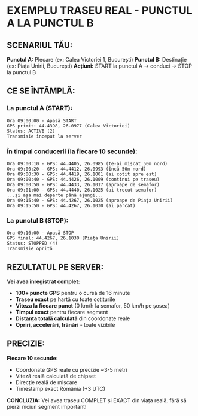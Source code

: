 # EXEMPLU TRASEU REAL - PUNCTUL A LA PUNCTUL B

## SCENARIUL TĂU:
**Punctul A:** Plecare (ex: Calea Victoriei 1, București)
**Punctul B:** Destinație (ex: Piața Unirii, București)
**Acțiuni:** START la punctul A → conduci → STOP la punctul B

## CE SE ÎNTÂMPLĂ:

### La punctul A (START):
```
Ora 09:00:00 - Apasă START
GPS primit: 44.4398, 26.0977 (Calea Victoriei)
Status: ACTIVE (2)
Transmisie început la server
```

### În timpul conducerii (la fiecare 10 secunde):
```
Ora 09:00:10 - GPS: 44.4405, 26.0985 (te-ai mișcat 50m nord)
Ora 09:00:20 - GPS: 44.4412, 26.0993 (încă 50m nord)  
Ora 09:00:30 - GPS: 44.4419, 26.1001 (ai cotit spre est)
Ora 09:00:40 - GPS: 44.4426, 26.1009 (continui pe traseu)
Ora 09:00:50 - GPS: 44.4433, 26.1017 (aproape de semafor)
Ora 09:01:00 - GPS: 44.4440, 26.1025 (ai trecut semafor)
...și așa mai departe până ajungi...
Ora 09:15:40 - GPS: 44.4267, 26.1025 (aproape de Piața Unirii)
Ora 09:15:50 - GPS: 44.4267, 26.1030 (ai parcat)
```

### La punctul B (STOP):
```
Ora 09:16:00 - Apasă STOP
GPS final: 44.4267, 26.1030 (Piața Unirii)
Status: STOPPED (4)
Transmisie oprită
```

## REZULTATUL PE SERVER:

**Vei avea înregistrat complet:**
- **100+ puncte GPS** pentru o cursă de 16 minute
- **Traseu exact** pe hartă cu toate cotiturile
- **Viteza la fiecare punct** (0 km/h la semafor, 50 km/h pe șosea)
- **Timpul exact** pentru fiecare segment
- **Distanța totală calculată** din coordonate reale
- **Opriri, accelerări, frânări** - toate vizibile

## PRECIZIE:

**Fiecare 10 secunde:**
- Coordonate GPS reale cu precizie ~3-5 metri
- Viteză reală calculată de chipset
- Direcție reală de mișcare
- Timestamp exact România (+3 UTC)

**CONCLUZIA:** Vei avea traseu COMPLET și EXACT din viața reală, fără să pierzi niciun segment important!